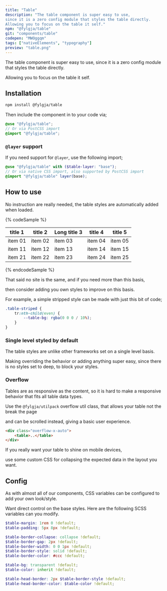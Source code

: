 ```yaml
---
title: "Table"
description: "The table component is super easy to use,
since it is a zero config module that styles the table directly.
Allowing you to focus on the table it self."
npm: "@fylgja/table"
git: "components/table"
codepen: "MWOggqm"
tags: ["nativeElements", "typography"]
preview: "table.png"
---
```


The table component is super easy to use,
since it is a zero config module that styles the table directly.

Allowing you to focus on the table it self.

## Installation

```bash
npm install @fylgja/table
```

Then include the component in to your code via;

```scss
@use "@fylgja/table";
// Or via PostCSS import
@import "@fylgja/table";
```

### `@layer` support

If you need support for `@layer`,
use the following import;

```scss
@use "@fylgja/table" with ($table-layer: "base");
// Or via native CSS import, also supported by PostCSS import
@import "@fylgja/table" layer(base);
```

## How to use

No instruction are really needed,
the table styles are automatically added when loaded.

{% codeSample %}
<table>
    <thead>
        <tr><th>title 1</th><th>title 2</th><th>Long title 3</th><th>title 4</th><th>title 5</th></tr>
    </thead>
    <tbody>
        <tr><td>item 01</td><td>item 02</td><td>item 03</td><td>item 04</td><td>item 05</td></tr>
        <tr><td>item 11</td><td>item 12</td><td>item 13</td><td>item 14</td><td>item 15</td></tr>
        <tr><td>item 21</td><td>item 22</td><td>item 23</td><td>item 24</td><td>item 25</td></tr>
    </tbody>
</table>
{% endcodeSample %}

That said no site is the same, and if you need more than this basis,

then consider adding you own styles to improve on this basis.

For example,
a simple stripped style can be made with just this bit of code;

```scss
.table-striped {
    tr:nth-child(even) {
        --table-bg: rgba(0 0 0 / 10%);
    }
}
```

### Single level styled by default

The table styles are unlike other frameworks set on a single level basis.

Making overriding the behavior or adding anything super easy,
since there is no styles set to deep, to block your styles.

### Overflow

Tables are as responsive as the content,
so it is hard to make a responsive behavior that fits all table data types.

Use the `@fylgja/utilpack` overflow util class,
that allows your table not the break the page

and can be scrolled instead, giving a basic user experience.

```html
<div class="overflow-x-auto">
    <table>..</table>
</div>
```

If you really want your table to shine on mobile devices,

use some custom CSS for collapsing the expected data in the layout you want.

## Config

As with almost all of our components,
CSS variables can be configured to add your own look/style.

Want direct control on the base styles.
Here are the following SCSS variables can you modify.

```scss
$table-margin: 1rem 0 !default;
$table-padding: 5px 8px !default;

$table-border-collapse: collapse !default;
$table-border-gap: 2px !default;
$table-border-width: 0 0 1px !default;
$table-border-style: solid !default;
$table-border-color: #ccc !default;

$table-bg: transparent !default;
$table-color: inherit !default;

$table-head-border: 2px $table-border-style !default;
$table-head-border-color: $table-color !default;
```
